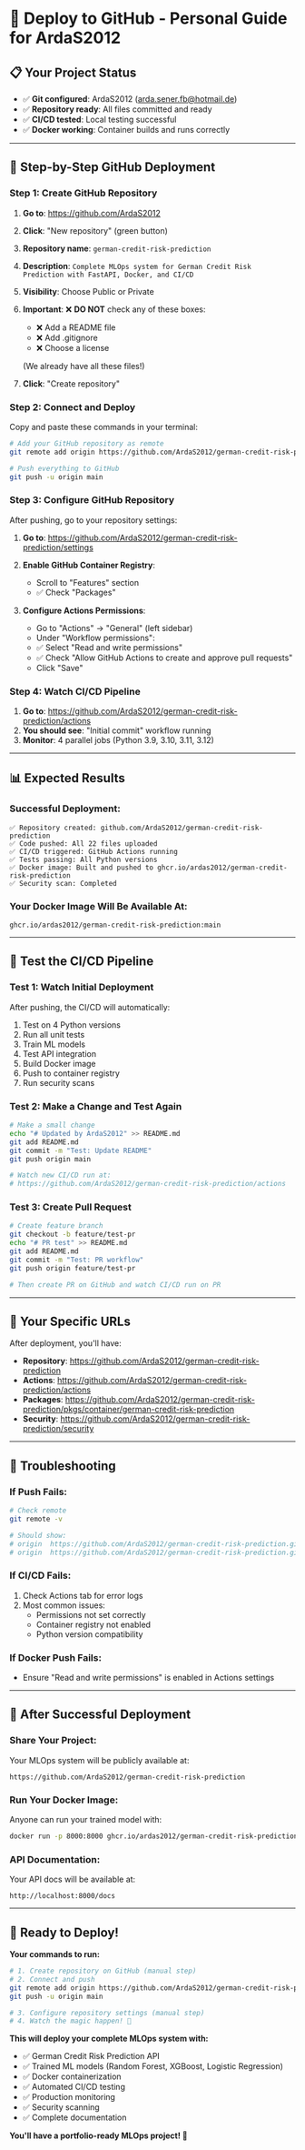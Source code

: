 # 🚀 Deploy to GitHub - Personal Guide for ArdaS2012

## 📋 **Your Project Status**
- ✅ **Git configured**: ArdaS2012 (arda.sener.fb@hotmail.de)
- ✅ **Repository ready**: All files committed and ready
- ✅ **CI/CD tested**: Local testing successful
- ✅ **Docker working**: Container builds and runs correctly

---

## 🎯 **Step-by-Step GitHub Deployment**

### **Step 1: Create GitHub Repository**

1. **Go to**: https://github.com/ArdaS2012
2. **Click**: "New repository" (green button)
3. **Repository name**: `german-credit-risk-prediction`
4. **Description**: `Complete MLOps system for German Credit Risk Prediction with FastAPI, Docker, and CI/CD`
5. **Visibility**: Choose Public or Private
6. **Important**: ❌ **DO NOT** check any of these boxes:
   - ❌ Add a README file
   - ❌ Add .gitignore
   - ❌ Choose a license
   
   (We already have all these files!)

7. **Click**: "Create repository"

### **Step 2: Connect and Deploy**

Copy and paste these commands in your terminal:

```bash
# Add your GitHub repository as remote
git remote add origin https://github.com/ArdaS2012/german-credit-risk-prediction.git

# Push everything to GitHub
git push -u origin main
```

### **Step 3: Configure GitHub Repository**

After pushing, go to your repository settings:

1. **Go to**: https://github.com/ArdaS2012/german-credit-risk-prediction/settings

2. **Enable GitHub Container Registry**:
   - Scroll to "Features" section
   - ✅ Check "Packages"

3. **Configure Actions Permissions**:
   - Go to "Actions" → "General" (left sidebar)
   - Under "Workflow permissions":
   - ✅ Select "Read and write permissions"
   - ✅ Check "Allow GitHub Actions to create and approve pull requests"
   - Click "Save"

### **Step 4: Watch CI/CD Pipeline**

1. **Go to**: https://github.com/ArdaS2012/german-credit-risk-prediction/actions
2. **You should see**: "Initial commit" workflow running
3. **Monitor**: 4 parallel jobs (Python 3.9, 3.10, 3.11, 3.12)

---

## 📊 **Expected Results**

### **Successful Deployment:**
```
✅ Repository created: github.com/ArdaS2012/german-credit-risk-prediction
✅ Code pushed: All 22 files uploaded
✅ CI/CD triggered: GitHub Actions running
✅ Tests passing: All Python versions
✅ Docker image: Built and pushed to ghcr.io/ardas2012/german-credit-risk-prediction
✅ Security scan: Completed
```

### **Your Docker Image Will Be Available At:**
```
ghcr.io/ardas2012/german-credit-risk-prediction:main
```

---

## 🧪 **Test the CI/CD Pipeline**

### **Test 1: Watch Initial Deployment**
After pushing, the CI/CD will automatically:
1. Test on 4 Python versions
2. Run all unit tests
3. Train ML models
4. Test API integration
5. Build Docker image
6. Push to container registry
7. Run security scans

### **Test 2: Make a Change and Test Again**
```bash
# Make a small change
echo "# Updated by ArdaS2012" >> README.md
git add README.md
git commit -m "Test: Update README"
git push origin main

# Watch new CI/CD run at:
# https://github.com/ArdaS2012/german-credit-risk-prediction/actions
```

### **Test 3: Create Pull Request**
```bash
# Create feature branch
git checkout -b feature/test-pr
echo "# PR test" >> README.md
git add README.md
git commit -m "Test: PR workflow"
git push origin feature/test-pr

# Then create PR on GitHub and watch CI/CD run on PR
```

---

## 🎯 **Your Specific URLs**

After deployment, you'll have:

- **Repository**: https://github.com/ArdaS2012/german-credit-risk-prediction
- **Actions**: https://github.com/ArdaS2012/german-credit-risk-prediction/actions
- **Packages**: https://github.com/ArdaS2012/german-credit-risk-prediction/pkgs/container/german-credit-risk-prediction
- **Security**: https://github.com/ArdaS2012/german-credit-risk-prediction/security

---

## 🚨 **Troubleshooting**

### **If Push Fails:**
```bash
# Check remote
git remote -v

# Should show:
# origin  https://github.com/ArdaS2012/german-credit-risk-prediction.git (fetch)
# origin  https://github.com/ArdaS2012/german-credit-risk-prediction.git (push)
```

### **If CI/CD Fails:**
1. Check Actions tab for error logs
2. Most common issues:
   - Permissions not set correctly
   - Container registry not enabled
   - Python version compatibility

### **If Docker Push Fails:**
- Ensure "Read and write permissions" is enabled in Actions settings

---

## 🎉 **After Successful Deployment**

### **Share Your Project:**
Your MLOps system will be publicly available at:
```
https://github.com/ArdaS2012/german-credit-risk-prediction
```

### **Run Your Docker Image:**
Anyone can run your trained model with:
```bash
docker run -p 8000:8000 ghcr.io/ardas2012/german-credit-risk-prediction:main
```

### **API Documentation:**
Your API docs will be available at:
```
http://localhost:8000/docs
```

---

## 🚀 **Ready to Deploy!**

**Your commands to run:**
```bash
# 1. Create repository on GitHub (manual step)
# 2. Connect and push
git remote add origin https://github.com/ArdaS2012/german-credit-risk-prediction.git
git push -u origin main

# 3. Configure repository settings (manual step)
# 4. Watch the magic happen! 🎉
```

**This will deploy your complete MLOps system with:**
- ✅ German Credit Risk Prediction API
- ✅ Trained ML models (Random Forest, XGBoost, Logistic Regression)
- ✅ Docker containerization
- ✅ Automated CI/CD testing
- ✅ Production monitoring
- ✅ Security scanning
- ✅ Complete documentation

**You'll have a portfolio-ready MLOps project! 🚀** 